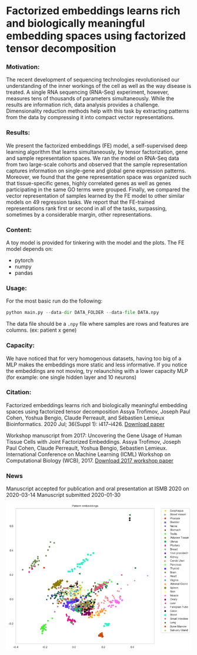 # Factorized embeddings learns rich and biologically meaningful embedding spaces using factorized tensor decomposition
### Motivation: 
The recent development of sequencing technologies revolutionised our understanding of the inner workings of the cell as well as the way disease is treated. A single RNA sequencing (RNA-Seq) experiment, however, measures tens of thousands of parameters simultaneously. While the results are information rich, data analysis provides a challenge. Dimensionality reduction methods help with this task by extracting patterns from the data by compressing it into compact vector representations.

### Results: 
We present the factorized embeddings (FE) model, a self-supervised deep learning algorithm that learns simultaneously, by tensor factorization, gene and sample representation spaces. We ran the model on RNA-Seq data from two large-scale cohorts and observed that the sample representation captures information on single-gene and global gene expression patterns. Moreover, we found that the gene representation space was organized such that tissue-specific genes, highly correlated genes as well as genes participating in the same GO terms were grouped. Finally, we compared the vector representation of samples learned by the FE model to other similar models on 49 regression tasks. We report that the FE-trained representations rank first or second in all of the tasks, surpassing, sometimes by a considerable margin, other representations.

### Content:
A toy model is provided for tinkering with the model and the plots.
The FE model depends on:
+ pytorch
+ numpy
+ pandas

### Usage:

For the most basic run do the following:
```python
python main.py --data-dir DATA_FOLDER --data-file DATA.npy
```
The data file should be a `.npy` file where samples are rows and features are columns. (ex: patient x gene)

### Capacity:

We have noticed that for very homogenous datasets, having too big of a MLP makes the embeddings more static and less informative. If you notice the embeddings are not moving, try relaunching with a lower capacity MLP (for example: one single hidden layer and 10 neurons)

### Citation:

Factorized embeddings learns rich and biologically meaningful embedding spaces using factorized tensor decomposition
Assya Trofimov, Joseph Paul Cohen, Yoshua Bengio, Claude Perreault, and Sébastien Lemieux
Bioinformatics. 2020 Jul; 36(Suppl 1): i417–i426.
[Download paper](https://www.ncbi.nlm.nih.gov/pmc/articles/PMC7355243/)


Workshop manuscript from 2017:
Uncovering the Gene Usage of Human Tissue Cells with Joint Factorized Embeddings. 
Assya Trofimov, Joseph Paul Cohen, Claude Perreault, Yoshua Bengio, Sebastien Lemieux.
International Conference on Machine Learning (ICML) Workshop on Computational Biology (WCB), 2017.
[Download 2017 workshop paper](WCB_2017_paper_30.pdf)



### News
Manuscript accepted for publication and oral presentation at ISMB 2020 on 2020-03-14
Manuscript submitted 2020-01-30


![](imgs/fac-emb.png)
